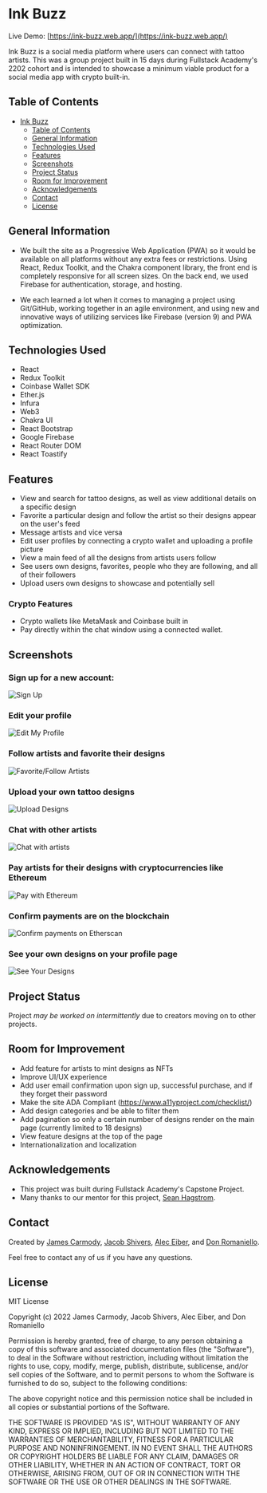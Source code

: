 # Ink Buzz

Live Demo: [https://ink-buzz.web.app/](https://ink-buzz.web.app/)

Ink Buzz is a social media platform where users can connect with tattoo artists. This was a group project built in 15 days during Fullstack Academy's 2202 cohort and is intended to showcase a minimum viable product for a social media app with crypto built-in.

## Table of Contents

- [Ink Buzz](#project-name)
  - [Table of Contents](#table-of-contents)
  - [General Information](#general-information)
  - [Technologies Used](#technologies-used)
  - [Features](#features)
  - [Screenshots](#screenshots)
  - [Project Status](#project-status)
  - [Room for Improvement](#room-for-improvement)
  - [Acknowledgements](#acknowledgements)
  - [Contact](#contact)
  - [License](#license)

## General Information

- We built the site as a Progressive Web Application (PWA) so it would be available on all platforms without any extra fees or restrictions. Using React, Redux Toolkit, and the Chakra component library, the front end is completely responsive for all screen sizes. On the back end, we used Firebase for authentication, storage, and hosting.

- We each learned a lot when it comes to managing a project using Git/GitHub, working together in an agile environment, and using new and innovative ways of utilizing services like Firebase (version 9) and PWA optimization.

## Technologies Used

- React
- Redux Toolkit
- Coinbase Wallet SDK
- Ether.js
- Infura
- Web3
- Chakra UI
- React Bootstrap
- Google Firebase
- React Router DOM
- React Toastify

## Features

- View and search for tattoo designs, as well as view additional details on a specific design
- Favorite a particular design and follow the artist so their designs appear on the user's feed
- Message artists and vice versa
- Edit user profiles by connecting a crypto wallet and uploading a profile picture
- View a main feed of all the designs from artists users follow
- See users own designs, favorites, people who they are following, and all of their followers
- Upload users own designs to showcase and potentially sell

### Crypto Features

- Crypto wallets like MetaMask and Coinbase built in
- Pay directly within the chat window using a connected wallet.

## Screenshots

### Sign up for a new account:

![Sign Up](./GIFs/sign-up.gif)

### Edit your profile

![Edit My Profile](./GIFs/edit-profile.gif)

### Follow artists and favorite their designs

![Favorite/Follow Artists](./GIFs/favorite-follow.gif)

### Upload your own tattoo designs

![Upload Designs](./GIFs/upload.gif)

### Chat with other artists

![Chat with artists](./GIFs/chat.gif)

### Pay artists for their designs with cryptocurrencies like Ethereum

![Pay with Ethereum](./GIFs/payment.gif)

### Confirm payments are on the blockchain

![Confirm payments on Etherscan](./GIFs/ether-confirm.gif)

### See your own designs on your profile page

![See Your Designs](./GIFs/my-design.gif)

## Project Status

Project _may be worked on intermittently_ due to creators moving on to other projects.

## Room for Improvement

- Add feature for artists to mint designs as NFTs
- Improve UI/UX experience
- Add user email confirmation upon sign up, successful purchase, and if they forget their password
- Make the site ADA Compliant (https://www.a11yproject.com/checklist/)
- Add design categories and be able to filter them
- Add pagination so only a certain number of designs render on the main page (currently limited to 18 designs)
- View feature designs at the top of the page
- Internationalization and localization

## Acknowledgements

- This project was built during Fullstack Academy's Capstone Project.
- Many thanks to our mentor for this project, [Sean Hagstrom](https://github.com/seanhagstrom).

## Contact

Created by [James Carmody](https://github.com/JRC91), [Jacob Shivers](https://github.com/jtshivers), [Alec Eiber](https://github.com/a-eiber), and [Don Romaniello](https://github.com/DonRomaniello).

Feel free to contact any of us if you have any questions.

## License

MIT License

Copyright (c) 2022 James Carmody, Jacob Shivers, Alec Eiber, and Don Romaniello

Permission is hereby granted, free of charge, to any person obtaining a copy of this software and associated documentation files (the "Software"), to deal in the Software without restriction, including without limitation the rights to use, copy, modify, merge, publish, distribute, sublicense, and/or sell copies of the Software, and to permit persons to whom the Software is furnished to do so, subject to the following conditions:

The above copyright notice and this permission notice shall be included in all copies or substantial portions of the Software.

THE SOFTWARE IS PROVIDED "AS IS", WITHOUT WARRANTY OF ANY KIND, EXPRESS OR IMPLIED, INCLUDING BUT NOT LIMITED TO THE WARRANTIES OF MERCHANTABILITY, FITNESS FOR A PARTICULAR PURPOSE AND NONINFRINGEMENT. IN NO EVENT SHALL THE AUTHORS OR COPYRIGHT HOLDERS BE LIABLE FOR ANY CLAIM, DAMAGES OR OTHER LIABILITY, WHETHER IN AN ACTION OF CONTRACT, TORT OR OTHERWISE, ARISING FROM, OUT OF OR IN CONNECTION WITH THE SOFTWARE OR THE USE OR OTHER DEALINGS IN THE SOFTWARE.
